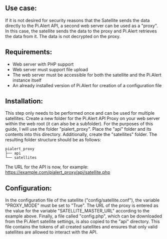 ## Use case:
If it is not desired for security reasons that the Satellite sends the data directly to the Pi.Alert API, a second web server can be used as a "proxy". 
In this case, the satellite sends the data to the proxy and Pi.Alert retrieves the data from it. The data is not decrypted on the proxy.

## Requirements:

- Web server with PHP support
- Web server must support file upload
- The web server must be accessible for both the satellite and the Pi.Alert instance itself
- An already installed version of Pi.Alert for creation of a configuration file

## Installation:

This step only needs to be performed once and can be used for multiple satellites.
Create a new folder for the Pi.Alert API Proxy on your web server within the web root (it can also be a subfolder). For the purposes of this guide, 
I will use the folder "pialert_proxy". Place the "api" folder and its contents into this directory. Additionally, create the "satellites" folder.
The resulting folder structure should be as follows:

```
pialert_proxy
├── api
└── satellites
```

The URL for the API is now, for example: https://example.com/pialert_proxy/api/satellite.php

## Configuration:
In the configuration file of the satellite ("config/satellite.conf"), the variable "PROXY_MODE" must be set to "True". The URL of the proxy is entered
as the value for the variable "SATELLITE_MASTER_URL" according to the example above. Finally, a file called "config.php", which can be downloaded from 
the Pi.Alert satellite settings, is also copied to the "api" directory. This file contains the tokens of all created satellites and ensures that only 
valid satellites are allowed to interact with the API.
